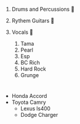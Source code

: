 1. Drums and Percussions 🥁
2. Rythem Guitars 🎸
3. Vocals 🎤

    1. Tama
    1. Pearl
    2. Esp
    2. BC Rich
    3. Hard Rock
    3. Grunge
#
#
#
   
   * Honda Accord
   * Toyota Camry
     * Lexus ls400
     * Dodge Charger
